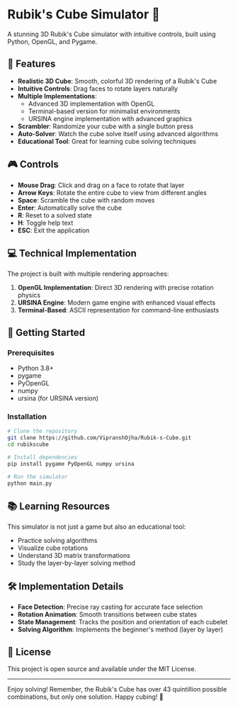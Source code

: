 # Rubik's Cube Simulator 🧩

A stunning 3D Rubik's Cube simulator with intuitive controls, built using Python, OpenGL, and Pygame.

## 🌟 Features

- **Realistic 3D Cube**: Smooth, colorful 3D rendering of a Rubik's Cube
- **Intuitive Controls**: Drag faces to rotate layers naturally
- **Multiple Implementations**:
  - Advanced 3D implementation with OpenGL
  - Terminal-based version for minimalist environments
  - URSINA engine implementation with advanced graphics
- **Scrambler**: Randomize your cube with a single button press
- **Auto-Solver**: Watch the cube solve itself using advanced algorithms
- **Educational Tool**: Great for learning cube solving techniques

## 🎮 Controls

- **Mouse Drag**: Click and drag on a face to rotate that layer
- **Arrow Keys**: Rotate the entire cube to view from different angles
- **Space**: Scramble the cube with random moves
- **Enter**: Automatically solve the cube
- **R**: Reset to a solved state
- **H**: Toggle help text
- **ESC**: Exit the application

## 💻 Technical Implementation

The project is built with multiple rendering approaches:

1. **OpenGL Implementation**: Direct 3D rendering with precise rotation physics
2. **URSINA Engine**: Modern game engine with enhanced visual effects
3. **Terminal-Based**: ASCII representation for command-line enthusiasts

## 🚀 Getting Started

### Prerequisites
- Python 3.8+
- pygame
- PyOpenGL
- numpy
- ursina (for URSINA version)

### Installation

```bash
# Clone the repository
git clone https://github.com/VipranshOjha/Rubik-s-Cube.git
cd rubikscube

# Install dependencies
pip install pygame PyOpenGL numpy ursina

# Run the simulator
python main.py
```

## 📚 Learning Resources

This simulator is not just a game but also an educational tool:

- Practice solving algorithms
- Visualize cube rotations
- Understand 3D matrix transformations
- Study the layer-by-layer solving method

## 🛠️ Implementation Details

- **Face Detection**: Precise ray casting for accurate face selection
- **Rotation Animation**: Smooth transitions between cube states
- **State Management**: Tracks the position and orientation of each cubelet
- **Solving Algorithm**: Implements the beginner's method (layer by layer)

## 📝 License

This project is open source and available under the MIT License.

---

Enjoy solving! Remember, the Rubik's Cube has over 43 quintillion possible combinations, but only one solution. Happy cubing! 🧩
